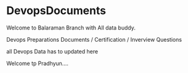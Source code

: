 # DevopsDocuments
Welcome to Balaraman Branch with All data buddy.

Devops Preparations Documents / Certification / Inverview Questions


all Devops Data has to updated here

Welcome tp Pradhyun....

